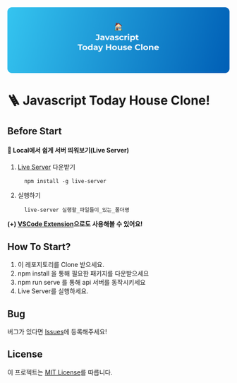 <img src='./images/readme_preview.png'>

# 🪜 Javascript Today House Clone!

## Before Start

#### 📌 Local에서 쉽게 서버 띄워보기(Live Server)

1. [Live Server](https://www.npmjs.com/package/live-server) 다운받기

   ```
     npm install -g live-server
   ```

2. 실행하기

   ```
     live-server 실행할_파일들이_있는_폴더명
   ```

<b>(+) [VSCode Extension](https://marketplace.visualstudio.com/items?itemName=ritwickdey.LiveServer)으로도 사용해볼 수 있어요!</b>

## How To Start?

1. 이 레포지토리를 Clone 받으세요.
2. npm install 을 통해 필요한 패키지를 다운받으세요
3. npm run serve 를 통해 api 서버를 동작시키세요
4. Live Server를 실행하세요.

## Bug

버그가 있다면 [Issues](https://github.com/ddongule/js-today-house/issues)에 등록해주세요!

## License

이 프로젝트는 [MIT License](https://github.com/ddongule/js-today-house/blob/main/LICENSE)를 따릅니다.
